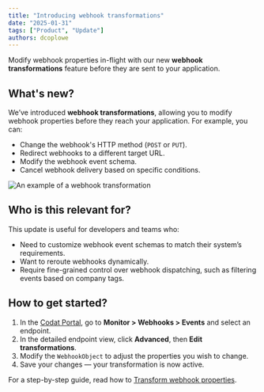 ```yaml
---
title: "Introducing webhook transformations"
date: "2025-01-31"
tags: ["Product", "Update"]
authors: dcoplowe
---
```


Modify webhook properties in-flight with our new **webhook transformations** feature before they are sent to your application.

<!--truncate-->

## What's new?

We’ve introduced **webhook transformations**, allowing you to modify webhook properties before they reach your application. For example, you can:

- Change the webhook's HTTP method (`POST` or `PUT`).  
- Redirect webhooks to a different target URL.
- Modify the webhook event schema.
- Cancel webhook delivery based on specific conditions.  

![An example of a webhook transformation](/img/use-the-api/webhooks-transformation-edit.png)

## Who is this relevant for?

This update is useful for developers and teams who:
- Need to customize webhook event schemas to match their system’s requirements.
- Want to reroute webhooks dynamically.
- Require fine-grained control over webhook dispatching, such as filtering events based on company tags.

## How to get started?

1. In the [Codat Portal](https://app.codat.io/monitor/events), go to **Monitor > Webhooks > Events** and select an endpoint.  
2. In the detailed endpoint view, click **Advanced**, then **Edit transformations**.  
3. Modify the `WebhookObject` to adjust the properties you wish to change.  
4. Save your changes — your transformation is now active.

For a step-by-step guide, read how to [Transform webhook properties](/using-the-api/webhooks/create-consumer#transform-webhook-properties).
